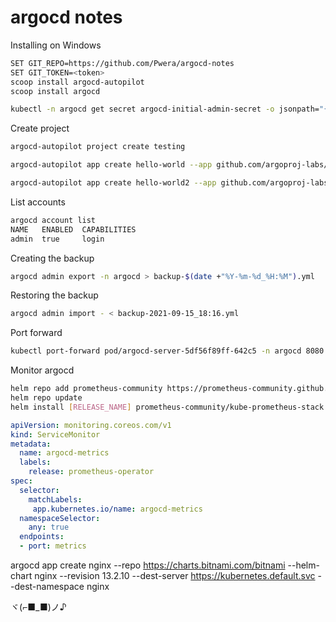 # argocd notes

Installing on Windows
``` bash
SET GIT_REPO=https://github.com/Pwera/argocd-notes
SET GIT_TOKEN=<token>
scoop install argocd-autopilot
scoop install argocd

kubectl -n argocd get secret argocd-initial-admin-secret -o jsonpath="{.data.password}" | base64 -d
```

Create project
```bash
argocd-autopilot project create testing

argocd-autopilot app create hello-world --app github.com/argoproj-labs/argocd-autopilot/examples/demo-app/ -p testing --wait-timeout 2m

argocd-autopilot app create hello-world2 --app github.com/argoproj-labs/argocd-autopilot/examples/demo-app/ -p testing --wait-timeout 2m
```

List accounts 
```bash
argocd account list
NAME   ENABLED  CAPABILITIES
admin  true     login
```

Creating the backup
```bash
argocd admin export -n argocd > backup-$(date +"%Y-%m-%d_%H:%M").yml
```

Restoring the backup
```bash
argocd admin import - < backup-2021-09-15_18:16.yml
```

Port forward
```bash
kubectl port-forward pod/argocd-server-5df56f89ff-642c5 -n argocd 8080:8080
```

Monitor argocd
```bash
helm repo add prometheus-community https://prometheus-community.github.io/helm-charts
helm repo update
helm install [RELEASE_NAME] prometheus-community/kube-prometheus-stack
```

```yml
apiVersion: monitoring.coreos.com/v1
kind: ServiceMonitor
metadata:
  name: argocd-metrics
  labels:
    release: prometheus-operator
spec:
  selector:
    matchLabels:
     app.kubernetes.io/name: argocd-metrics
  namespaceSelector:
    any: true
  endpoints:
  - port: metrics
```



argocd app create nginx --repo https://charts.bitnami.com/bitnami --helm-chart nginx --revision 13.2.10 --dest-server https://kubernetes.default.svc --dest-namespace nginx




ヾ(⌐■_■)ノ♪
